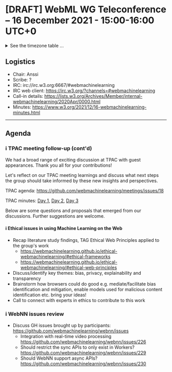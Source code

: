 # [DRAFT] WebML WG Teleconference – 16 December 2021 - 15:00-16:00 UTC+0

<details><summary>See the timezone table ...</summary>
<table>
<tr><td> San Francisco (U.S.A. - California) <td> Thu, 16 December 2021 <td> 07:00 <td> UTC-8 hours
<tr><td> Boston (U.S.A. - Massachusetts) <td> Thu, 16 December 2021 <td> 10:00 <td> UTC-5 hours
<tr><td> London (United Kingdom - England) <td> Thu, 16 December 2021 <td> 15:00 <td> UTC+0 hours
<tr><td> Berlin (Germany) <td> Thu, 16 December 2021 <td> 16:00 <td> UTC+1 hours
<tr><td> Helsinki (Finland) <td> Thu, 16 December 2021 <td> 17:00 <td> UTC+2 hours
<tr><td> Shanghai (China) <td> Thu, 16 December 2021 <td> 23:00 <td> UTC+8 hours
<tr><td> Tokyo (Japan) <td> Fri, 17 December 2021 <td> 00:00 <td> UTC+9 hours
<tr><td> Corresponding UTC (GMT) <td> Thu, 16 December 2021 <td colspan=2> 15:00 UTC
</table>

Other locations: https://www.timeanddate.com/worldclock/fixedtime.html?iso=20211216T15
  </details>
  
## Logistics

* Chair: Anssi
* Scribe: ?
* IRC: irc://irc.w3.org:6667/#webmachinelearning
* IRC web client: https://irc.w3.org/?channels=#webmachinelearning
* Call-in details: https://lists.w3.org/Archives/Member/internal-webmachinelearning/2020Apr/0000.html
* Minutes: https://www.w3.org/2021/12/16-webmachinelearning-minutes.html
  
---

## Agenda
  
### ℹ️ TPAC meeting follow-up (cont'd)

We had a broad range of exciting discussion at TPAC with guest appearances. Thank you all for your contributions!

Let's reflect on our TPAC meeting learnings and discuss what next steps the group should take informed by these new insights and perspectives.

TPAC agenda: https://github.com/webmachinelearning/meetings/issues/18

TPAC minutes: [Day 1](https://www.w3.org/2021/10/26-webmachinelearning-minutes.html), [Day 2](https://www.w3.org/2021/10/27-webmachinelearning-minutes.html), [Day 3](https://www.w3.org/2021/10/28-webmachinelearning-minutes.html)

Below are some questions and proposals that emerged from our discussions. Further suggestions are welcome.

#### ℹ️ Ethical issues in using Machine Learning on the Web

   - Recap literature study findings, TAG Ethical Web Principles applied to the group's work
      - https://webmachinelearning.github.io/ethical-webmachinelearning/#ethical-frameworks
      - https://webmachinelearning.github.io/ethical-webmachinelearning/#ethical-web-principles
   - Discuss/identify key themes: bias, privacy, explainability and transparency
   - Brainstorm how browsers could do good e.g. mediate/facilitate bias identification and mitigation, enable models used for malicious content identification etc. bring your ideas!
   - Call to connect with experts in ethics to contribute to this work

### ℹ️ WebNN issues review

   - Discuss GH issues brought up by participants: https://github.com/webmachinelearning/webnn/issues
     - Integration with real-time video processing https://github.com/webmachinelearning/webnn/issues/226
     - Should restrict the sync APIs to only exist in Workers? https://github.com/webmachinelearning/webnn/issues/229
     - Should WebNN support async APIs? https://github.com/webmachinelearning/webnn/issues/230
